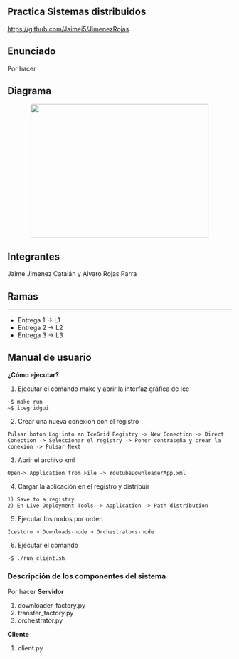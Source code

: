 ## Practica Sistemas distribuidos
https://github.com/Jaimej5/JimenezRojas

## Enunciado 
Por hacer

## Diagrama 
<p align="center">
  <img width="400" height="300" src="">
</p>

## Integrantes
Jaime Jimenez Catalán y Alvaro Rojas Parra

## Ramas
--------
* Entrega 1 -> L1
* Entrega 2 -> L2
* Entrega 3 -> L3

## Manual de usuario
**¿Cómo ejecutar?**

1) Ejecutar el comando make y abrir la interfaz gráfica de Ice
```
~$ make run
~$ icegridgui
```
2) Crear una nueva conexion con el registro
```
Pulsar boton Log into an IceGrid Registry -> New Conection -> Direct Conection -> Seleccionar el registry -> Poner contraseña y crear la conexión -> Pulsar Next
```
3) Abrir el archivo xml
```
Open-> Application from File -> YoutubeDownloaderApp.xml
```
4) Cargar la aplicación en el registro y distribuir
```
1) Save to a registry
2) En Live Deployment Tools -> Application -> Path distribution
```
5) Ejecutar los nodos por orden
```
Icestorm > Downloads-node > Orchestrators-node
```
6) Ejecutar el comando
```
~$ ./run_client.sh
```

### Descripción de los componentes del sistema
Por hacer
**Servidor**
1) downloader_factory.py
2) transfer_factory.py
3) orchestrator.py

**Cliente**
1) client.py

